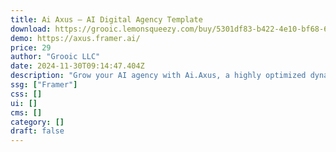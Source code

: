 ```yaml
---
title: Ai Axus — AI Digital Agency Template
download: https://grooic.lemonsqueezy.com/buy/5301df83-b422-4e10-bf68-635f1069f706
demo: https://axus.framer.ai/
price: 29
author: "Grooic LLC"
date: 2024-11-30T09:14:47.404Z
description: "Grow your AI agency with Ai.Axus, a highly optimized dynamic Framer template that will boost your online presence to another level."
ssg: ["Framer"]
css: []
ui: []
cms: []
category: []
draft: false
---
```

